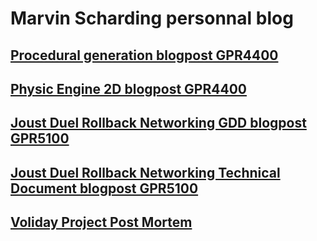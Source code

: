 # Marvin Scharding personnal blog

## [Procedural generation blogpost GPR4400](https://marvinschrd.github.io/ProceduralGeneration)
## [Physic Engine 2D blogpost GPR4400](https://marvinschrd.github.io/BlogPost_Physic_Engine2D)
## [Joust Duel Rollback Networking GDD blogpost GPR5100](https://marvinschrd.github.io/Joust-Duel)
## [Joust Duel Rollback Networking Technical Document blogpost GPR5100](https://marvinschrd.github.io/JoustDuelTechnicalDocument)
## [Voliday Project Post Mortem](https://marvinschrd.github.io/VolidayPostMortem/VolidayProjectPostMortem)

